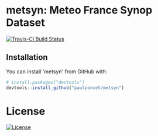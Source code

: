 # metsyn: Meteo France Synop Dataset

[![Travis-CI Build Status](https://travis-ci.org/paulponcet/metsyn.svg?branch=master)](https://travis-ci.org/paulponcet/metsyn)


## Installation

You can install 'metsyn' from GitHub with:

```R
# install.packages("devtools")
devtools::install_github("paulponcet/metsyn")
```


# License

[![License](http://img.shields.io/:license-Open_Licence_ETALAB-blue.svg)](https://github.com/paulponcet/metsyn/blob/master/LICENCE)
